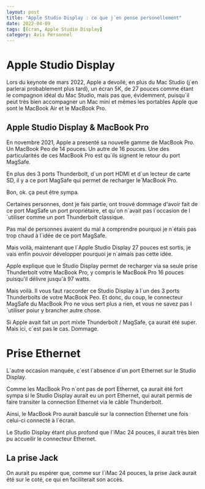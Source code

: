 ```yaml
---
layout: post
title: "Apple Studio Display : ce que j´en pense personellement"
date: 2022-04-09
tags: [Écran, Apple Studio Display]
category: Avis Personnel
---
```


# Apple Studio Display


Lors du keynote de mars 2022, Apple a devoilé, en plus du Mac Studio (j´en parlerai probablement plus tard),
un écran 5K, de 27 pouces comme étant le compagnon idéal du Mac Studio, mais pas que, évidemment, puisqu´il 
peut très bien accompagner un Mac mini et mêmes les portables Apple que sont le MacBook Air et le MacBook Pro.

## Apple Studio Display & MacBook Pro

En novembre 2021, Apple a presenté sa nouvelle gamme de MacBook Pro. Un MacBook Peo de 14 pouces. Un autre de 16 pouces.
Une des particularités de ces MacBook Pro est qu´ils signent le retour du port MagSafe.

En plus des 3 ports Thunderbolt, d´un port HDMI et d´un lecteur de carte SD, il y a ce port MagSafe qui 
permet de recharger le´MacBook Pro.

Bon, ok. ça peut être sympa.

Certaines personnes, dont je fais partie, ont trouvé dommage d'avoir fait de ce port MagSafe un port propriétaire, 
et qu´on n´avait pas l´occasion de l´utiliser comme un port Thunderbolt classique.

Pas mal de personnes avaient du mal à comprendre pourquoi je n´étais pas trop chaud à l´idée de ce port MagSafe.

Mais voilà, maintenant que l´Apple Studio Display 27 pouces est sortis, je vais enfin pouvoir développer pourquoi je 
n´aimais pas cette idée.

Apple explique que le Studio Display permet de recharger via sa seule prise Thunderbolt votre MacBook Pro, 
y compris le MacBook Pro 16 pouces puisqu'il délivre jusqu'à 97 watts.

Mais voilà. Il vous faut raccorder ce Studio Display à l´un des 3 ports Thunderbolts de votre MacBook Peo.
Et donc, du coup, le connecteur MagSafe du MacBook Pro ne vous sert plus a rien, et vous ne savez pas l´utiliser 
poiur y brancher autre chose.

Si Apple avait fait un port mixte Thunderbolt / MagSafe, ça aurait été super.
Mais ici, c´est pas le cas. Dommage.

# Prise Ethernet 
L´autre occasion manquée, c´est l´absence d´un port Ethernet sur le Studio Display.

Comme les MacBook Pro n´ont pas de port Ethernet, ça aurait été fort sympa si le Studio Display 
aurait eu un port Ethernet, qui aurait permis de faire transiter la connection Ethernet via le câble Thunderbolt.

Ainsi, le MacBook  Pro aurait basculé sur la connection Ethernet une fois celui-ci connecté à l´écran.

Le Studio Display étant plus profond que l´iMac 24 pouces, il aurait très bien pu accueilir le connecteur Ethernet.


## La prise Jack

On aurait pu espérer que, comme sur l´iMac 24 pouces, la prise Jack aurait été sur le coté, ce qui en faciliterait
son accès.

